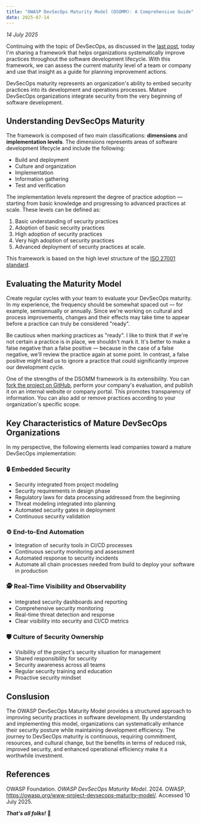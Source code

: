 ```yaml
---
title: "OWASP DevSecOps Maturity Model (DSOMM): A Comprehensive Guide"
date: 2025-07-14
---
```

*14 July 2025*

Continuing with the topic of DevSecOps, as discussed in the [last post](/blog/my-thoughts-on-devsecops), today I'm sharing a framework that helps organizations systematically improve practices throughout the software development lifecycle. With this framework, we can assess the current maturity level of a team or company and use that insight as a guide for planning improvement actions.

DevSecOps maturity represents an organization's ability to embed security practices into its development and operations processes. Mature DevSecOps organizations integrate security from the very beginning of software development.

## Understanding DevSecOps Maturity

The framework is composed of two main classifications: **dimensions** and **implementation levels**. The dimensions represents areas of software development lifecycle and include the following:
- Build and deployment
- Culture and organization
- Implementation
- Information gathering
- Test and verification

The implementation levels represent the degree of practice adoption — starting from basic knowledge and progressing to advanced practices at scale. These levels can be defined as:
1. Basic understanding of security practices
2. Adoption of basic security practices
3. High adoption of security practices
4. Very high adoption of security practices
5. Advanced deployment of security practices at scale.

This framework is based on the high level structure of the [ISO 27001 standard](https://www.iso.org/standard/27001).

## Evaluating the Maturity Model

Create regular cycles with your team to evaluate your DevSecOps maturity. In my experience, the frequency should be somewhat spaced out — for example, semiannually or annually. Since we're working on cultural and process improvements, changes and their effects may take time to appear before a practice can truly be considered "ready".

Be cautious when marking practices as "ready". I like to think that if we're not certain a practice is in place, we shouldn't mark it. It's better to make a false negative than a false positive — because in the case of a false negative, we'll review the practice again at some point. In contrast, a false positive might lead us to ignore a practice that could significantly improve our development cycle.

One of the strengths of the DSOMM framework is its extensibility. You can [fork the project on GitHub](https://github.com/devsecopsmaturitymodel/DevSecOps-MaturityModel), perform your company's evaluation, and publish it on an internal website or company portal. This promotes transparency of information. You can also add or remove practices according to your organization's specific scope.

## Key Characteristics of Mature DevSecOps Organizations

In my perspective, the following elements lead companies toward a mature DevSecOps implementation:

### 🔒 Embedded Security
- Security integrated from project modeling
- Security requirements in design phase
- Regulatory laws for data processing addressed from the beginning
- Threat modeling integrated into planning
- Automated security gates in deployment
- Continuous security validation

### ⚙️ End-to-End Automation
- Integration of security tools in CI/CD processes
- Continuous security monitoring and assessment
- Automated response to security incidents
- Automate all chain processes needed from build to deploy your software in production

### 🕵 Real-Time Visibility and Observability
- Integrated security dashboards and reporting
- Comprehensive security monitoring
- Real-time threat detection and response
- Clear visibility into security and CI/CD metrics

### 🛡️ Culture of Security Ownership
- Visibility of the project's security situation for management
- Shared responsibility for security
- Security awareness across all teams
- Regular security training and education
- Proactive security mindset

## Conslusion

The OWASP DevSecOps Maturity Model provides a structured approach to improving security practices in software development. By understanding and implementing this model, organizations can systematically enhance their security posture while maintaining development efficiency. The journey to DevSecOps maturity is continuous, requiring commitment, resources, and cultural change, but the benefits in terms of reduced risk, improved security, and enhanced operational efficiency make it a worthwhile investment.

## References

OWASP Foundation. *OWASP DevSecOps Maturity Model*. 2024. OWASP, https://owasp.org/www-project-devsecops-maturity-model/. Accessed 10 July 2025.

***That's all folks!*** 👋